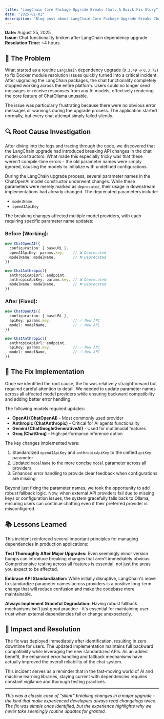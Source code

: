 ```yaml
---
title: "LangChain Core Package Upgrade Breaks Chat: A Quick Fix Story"
date: "2025-01-01"
description: "Blog post about LangChain Core Package Upgrade Breaks Chat: A Quick Fix Story"
---
```



**Date:** August 25, 2025  
**Issue:** Chat functionality broken after LangChain dependency upgrade  
**Resolution Time:** ~4 hours  

## 🐛 The Problem

What started as a routine `LangChain` dependency upgrade (`0.3.49` -> `0.3.72`) to fix Docker module resolution issues quickly turned into a critical incident. After upgrading the LangChain packages, the chat functionality completely stopped working across the entire platform. Users could no longer send messages or receive responses from any AI models, effectively rendering the core feature of ChatOllama unusable.

The issue was particularly frustrating because there were no obvious error messages or warnings during the upgrade process. The application started normally, but every chat attempt simply failed silently.

## 🔍 Root Cause Investigation

After diving into the logs and tracing through the code, we discovered that the LangChain upgrade had introduced breaking API changes in the chat model constructors. What made this especially tricky was that these weren't compile-time errors - the old parameter names were simply ignored, causing the models to initialize with undefined configurations.

During the LangChain upgrade process, several parameter names in the ChatOpenAI model constructor underwent changes. While these parameters were merely marked as `deprecated`, their usage in downstream implementations had already changed. The deprecated parameters include:

- `modelName`
- `openAIApiKey`

The breaking changes affected multiple model providers, with each requiring specific parameter name updates:

### Before (Working):
```typescript
new ChatOpenAI({
  configuration: { baseURL },
  openAIApiKey: params.key,    // ❌ Deprecated
  modelName: modelName,        // ❌ Deprecated
})

new ChatAnthropic({
  anthropicApiUrl: endpoint,
  anthropicApiKey: params.key, // ❌ Deprecated  
  modelName: modelName,        // ❌ Deprecated
})
```

### After (Fixed):
```typescript
new ChatOpenAI({
  configuration: { baseURL },
  apiKey: params.key,          // ✅ New API
  model: modelName,            // ✅ New API
})

new ChatAnthropic({
  anthropicApiUrl: endpoint,
  apiKey: params.key,          // ✅ New API
  model: modelName,            // ✅ New API
})
```

## 🔧 The Fix Implementation

Once we identified the root cause, the fix was relatively straightforward but required careful attention to detail. We needed to update parameter names across all affected model providers while ensuring backward compatibility and adding better error handling.

The following models required updates:
- **OpenAI (ChatOpenAI)** - Most commonly used provider
- **Anthropic (ChatAnthropic)** - Critical for AI agents functionality 
- **Gemini (ChatGoogleGenerativeAI)** - Used for multimodal features
- **Groq (ChatGroq)** - High-performance inference option

The key changes implemented were:
1. Standardized `openAIApiKey` and `anthropicApiKey` to the unified `apiKey` parameter
2. Updated `modelName` to the more concise `model` parameter across all providers
3. Enhanced error handling to provide clear feedback when configurations are missing

Beyond just fixing the parameter names, we took the opportunity to add robust fallback logic. Now, when external API providers fail due to missing keys or configuration issues, the system gracefully falls back to Ollama, ensuring users can continue chatting even if their preferred provider is misconfigured.

## 📚 Lessons Learned

This incident reinforced several important principles for managing dependencies in production applications:

**Test Thoroughly After Major Upgrades:** Even seemingly minor version bumps can introduce breaking changes that aren't immediately obvious. Comprehensive testing across all features is essential, not just the areas you expect to be affected.

**Embrace API Standardization:** While initially disruptive, LangChain's move to standardize parameter names across providers is a positive long-term change that will reduce confusion and make the codebase more maintainable.

**Always Implement Graceful Degradation:** Having robust fallback mechanisms isn't just good practice - it's essential for maintaining user trust when external dependencies fail or change unexpectedly.

## 🚀 Impact and Resolution

The fix was deployed immediately after identification, resulting in zero downtime for users. The updated implementation maintains full backward compatibility while leveraging the new standardized APIs. As an added benefit, the enhanced error handling and fallback mechanisms have actually improved the overall reliability of the chat system.

This incident serves as a reminder that in the fast-moving world of AI and machine learning libraries, staying current with dependencies requires constant vigilance and thorough testing practices.

---

*This was a classic case of "silent" breaking changes in a major upgrade - the kind that make experienced developers always read changelogs twice. The fix was simple once identified, but the experience highlights why we never take seemingly routine updates for granted.*
